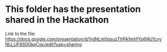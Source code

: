 # This folder has the presentation shared in the Hackathon

Link to the file: https://docs.google.com/presentation/d/1rdNLnt0qsuzThPA1mhfYp6WJ1cvyNlJ_UF8S0GkpCqc/edit?usp=sharing 
